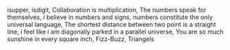 isupper, isdigit, Collaboration is multiplication, The numbers speak for themselves, i believe in numbers and signs, numbers constitute the only universal language, The shortest distance between two point is a straight line, i feel like i am diagonally parked in a parallel universe, You are so much sunshine in every square inch, Fizz-Buzz, Triangels
